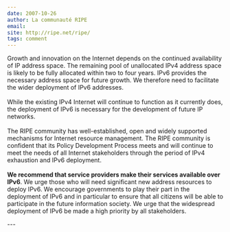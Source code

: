 ```yaml
---
date: 2007-10-26
author: La communauté RIPE
email: 
site: http://ripe.net/ripe/
tags: comment
---
```


<p>
Growth and innovation on the Internet depends on the continued availability of IP address space. The remaining pool of unallocated IPv4 address space is likely to be fully allocated within two to four years. IPv6 provides the necessary address space for future growth. We therefore need to facilitate the wider deployment of IPv6 addresses.
<br/><br/>
While the existing IPv4 Internet will continue to function as it currently does, the deployment of IPv6 is necessary for the development of future IP networks.
<br/><br/>
The RIPE community has well-established, open and widely supported mechanisms for Internet resource management. The RIPE community is confident that its Policy Development Process meets and will continue to meet the needs of all Internet stakeholders through the period of IPv4 exhaustion and IPv6 deployment.
<br/><br/>
<b>We recommend that service providers make their services available over IPv6</b>. We urge those who will need significant new address resources to deploy IPv6. We encourage governments to play their part in the deployment of IPv6 and in particular to ensure that all citizens will be able to participate in the future information society. We urge that the widespread deployment of IPv6 be made a high priority by all stakeholders.
</p>
---